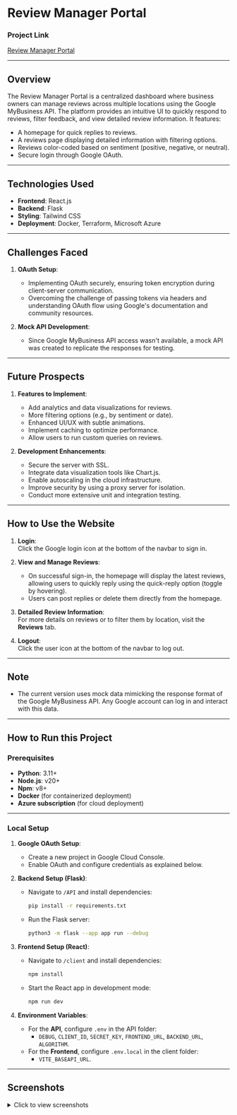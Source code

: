 # **Review Manager Portal**

### **Project Link**
[Review Manager Portal](http://restaverse-tf-312.centralindia.cloudapp.azure.com/)

---

## **Overview**
The Review Manager Portal is a centralized dashboard where business owners can manage reviews across multiple locations using the Google MyBusiness API. The platform provides an intuitive UI to quickly respond to reviews, filter feedback, and view detailed review information. It features:

- A homepage for quick replies to reviews.
- A reviews page displaying detailed information with filtering options.
- Reviews color-coded based on sentiment (positive, negative, or neutral).
- Secure login through Google OAuth.

---

## **Technologies Used**
- **Frontend**: React.js
- **Backend**: Flask
- **Styling**: Tailwind CSS
- **Deployment**: Docker, Terraform, Microsoft Azure

---

## **Challenges Faced**
1. **OAuth Setup**:  
   - Implementing OAuth securely, ensuring token encryption during client-server communication.
   - Overcoming the challenge of passing tokens via headers and understanding OAuth flow using Google's documentation and community resources.

2. **Mock API Development**:  
   - Since Google MyBusiness API access wasn't available, a mock API was created to replicate the responses for testing.

---

## **Future Prospects**
1. **Features to Implement**:
   - Add analytics and data visualizations for reviews.
   - More filtering options (e.g., by sentiment or date).
   - Enhanced UI/UX with subtle animations.
   - Implement caching to optimize performance.
   - Allow users to run custom queries on reviews.

2. **Development Enhancements**:
   - Secure the server with SSL.
   - Integrate data visualization tools like Chart.js.
   - Enable autoscaling in the cloud infrastructure.
   - Improve security by using a proxy server for isolation.
   - Conduct more extensive unit and integration testing.

---

## **How to Use the Website**
1. **Login**:  
   Click the Google login icon at the bottom of the navbar to sign in.
   
2. **View and Manage Reviews**:  
   - On successful sign-in, the homepage will display the latest reviews, allowing users to quickly reply using the quick-reply option (toggle by hovering).
   - Users can post replies or delete them directly from the homepage.
   
3. **Detailed Review Information**:  
   For more details on reviews or to filter them by location, visit the **Reviews** tab.

4. **Logout**:  
   Click the user icon at the bottom of the navbar to log out.

---

## **Note**
- The current version uses mock data mimicking the response format of the Google MyBusiness API. Any Google account can log in and interact with this data.

---

## **How to Run this Project**

### **Prerequisites**
- **Python**: 3.11+
- **Node.js**: v20+
- **Npm**: v8+
- **Docker** (for containerized deployment)
- **Azure subscription** (for cloud deployment)

---

### **Local Setup**

1. **Google OAuth Setup**:
   - Create a new project in Google Cloud Console.
   - Enable OAuth and configure credentials as explained below.

2. **Backend Setup (Flask)**:
   - Navigate to `/API` and install dependencies:
     ```bash
     pip install -r requirements.txt
     ```
   - Run the Flask server:
     ```bash
     python3 -m flask --app app run --debug
     ```

3. **Frontend Setup (React)**:
   - Navigate to `/client` and install dependencies:
     ```bash
     npm install
     ```
   - Start the React app in development mode:
     ```bash
     npm run dev
     ```

4. **Environment Variables**:
   - For the **API**, configure `.env` in the API folder:
     - `DEBUG`, `CLIENT_ID`, `SECRET_KEY`, `FRONTEND_URL`, `BACKEND_URL`, `ALGORITHM`.
   - For the **Frontend**, configure `.env.local` in the client folder:
     - `VITE_BASEAPI_URL`.

---
## **Screenshots**

<details>
  <summary>Click to view screenshots</summary>

  <img src="https://github.com/anuraggade196/Restaverse-Review_Manager_Portal/blob/main/291281688-1915e867-50b8-4a9b-b418-1301c92bbfa4.png?raw=true" width="30%">

</details>




